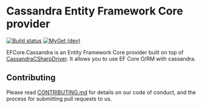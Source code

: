 # Cassandra Entity Framework Core provider

[![Build status](https://ci.appveyor.com/api/projects/status/jf8jb043a1m722jq?svg=true)](https://ci.appveyor.com/project/simpleidserver/efcore-cassandra)
[![MyGet (dev)](https://img.shields.io/myget/advance-ict/v/EFCore.Cassandra.svg)](https://www.myget.org/gallery/advance-ict)

EFCore.Cassandra is an Entity Framework Core provider built on top of [CassandraCSharpDriver](https://github.com/datastax/csharp-driver). It allows you to use EF Core O/RM with cassandra.

## Contributing

Please read [CONTRIBUTING.md](CONTRIBUTING.md) for details on our code of conduct, and the process for submitting pull requests to us.
